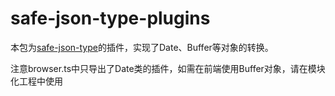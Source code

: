 # safe-json-type-plugins

本包为[safe-json-type](https://github.com/CaoMeiYouRen/safe-json-type)的插件，实现了Date、Buffer等对象的转换。

注意browser.ts中只导出了Date类的插件，如需在前端使用Buffer对象，请在模块化工程中使用

